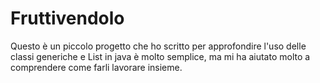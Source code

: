 # Fruttivendolo
Questo è un piccolo progetto che ho scritto per approfondire l'uso delle classi generiche e List in java
è molto semplice, ma mi ha aiutato molto a comprendere come farli lavorare insieme.
